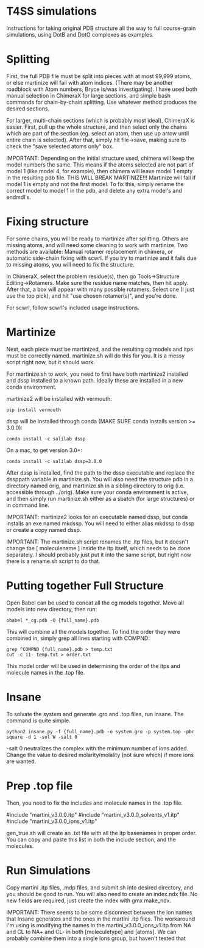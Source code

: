 # T4SS simulations
Instructions for taking original PDB structure all the way to full course-grain simulations, using DotB and DotO complexes as examples.


# Splitting
First, the full PDB file must be split into pieces with at most 99,999 atoms, or else martinize will fail with atom indices.
(There may be another roadblock with Atom numbers, Bryce is/was investigating).
I have used both manual selection in ChimeraX for large sections, and simple bash commands for chain-by-chain splitting.
Use whatever method produces the desired sections.

For larger, multi-chain sections (which is probably most ideal), ChimeraX is easier.
First, pull up the whole structure, and then select only the chains which are part of the section (eg. select an atom, then use up arrow until entire chain is selected).
After that, simply hit file->save, making sure to check the "save selected atoms only" box.

IMPORTANT:
Depending on the initial structure used, chimera will keep the model numbers the same. This means if the atoms selected are not part of model 1 (like model 4, for example), then chimera will leave model 1 empty in the resulting pdb file.
THIS WILL BREAK MARTINIZE!!!
Martinize will fail if model 1 is empty and not the first model. To fix this, simply rename the correct model to model 1 in the pdb, and delete any extra model's and endmdl's.


# Fixing structure
For some chains, you will be ready to martinize after splitting. Others are missing atoms, and will need some cleaning to work with martinize.
Two methods are available: Manual rotamer replacement in chimera, or automatic side-chain fixing with scwrl.
If you try to martinize and it fails due to missing atoms, you will need to fix the structure.

In ChimeraX, select the problem residue(s), then go Tools->Structure Editing->Rotamers. Make sure the residue name matches, then hit apply.
After that, a box will appear with many possible rotamers. Select one (I just use the top pick), and hit "use chosen rotamer(s)", and you're done.

For scwrl, follow scwrl's included usage instructions.


# Martinize
Next, each piece must be martinized, and the resulting cg models and itps must be correctly named.
martinize.sh will do this for you. It is a messy script right now, but it should work.

For martinize.sh to work, you need to first have both martinize2 installed and dssp installed to a known path. Ideally these are installed in a new conda environment.

martinize2 will be installed with vermouth: 

    pip install vermouth
    
dssp will be installed through conda (MAKE SURE conda installs version >= 3.0.0): 
    
    conda install -c salilab dssp
    
On a mac, to get version 3.0+:

    conda install -c salilab dssp=3.0.0   

After dssp is installed, find the path to the dssp executable and replace the dssppath variable in martinize.sh.
You will also need the structure pdb in a directory named orig, and martinize.sh in a sibling directory to orig (i.e. accessible through ../orig).
Make sure your conda environment is active, and then simply run martinize.sh either as a sbatch (for large structures) or in command line.

IMPORTANT:
martinize2 looks for an executable named dssp, but conda installs an exe named mkdssp. You will need to either alias mkdssp to dssp or create a copy named dssp.

IMPORTANT:
The martinize.sh script renames the .itp files, but it doesn't change the [ moleculename ] inside the itp itself, which needs to be done separately.
I should probably just put it into the same script, but right now there is a rename.sh script to do that.


# Putting together Full Structure
Open Babel can be used to concat all the cg models together. Move all models into new directory, then run:

    obabel *_cg.pdb -O {full_name}.pdb

This will combine all the models together. To find the order they were combined in, simply grep all lines starting with COMPND:

    grep ^COMPND {full_name}.pdb > temp.txt
    cut -c 11- temp.txt > order.txt

This model order will be used in determining the order of the itps and molecule names in the .top file.


# Insane
To solvate the system and generate .gro and .top files, run insane. The command is quite simple.

    python2 insane.py -f {full_name}.pdb -o system.gro -p system.top -pbc square -d 1 -sol W -salt 0

-salt 0 neutralizes the complex with the minimum number of ions added. Change the value to desired molarity/molality (not sure which) if more ions are wanted.


# Prep .top file
Then, you need to fix the includes and molecule names in the .top file.

#include "martini_v3.0.0.itp"
#include "martini_v3.0.0_solvents_v1.itp"
#include "martini_v3.0.0_ions_v1.itp"

gen_true.sh will create an .txt file with all the itp basenames in proper order.
You can copy and paste this list in both the include section, and the molecules.


# Run Simulations
Copy martini .itp files, .mdp files, and submit.sh into desired directory, and you should be good to run.
You will also need to create an index.ndx file. No new fields are required, just create the index with gmx make_ndx.

IMPORTANT:
There seems to be some disconnect between the ion names that Insane generates and the ones in the martini .itp files.
The workaround I'm using is modifying the names in the martini_v3.0.0_ions_v1.itp from NA and CL to NA+ and CL-
in both [moleculetype] and [atoms].
We can probably combine them into a single Ions group, but haven't tested that
